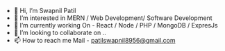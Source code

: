 - 👋 Hi, I’m Swapnil Patil
- 👀 I’m interested in MERN / Web Development/ Software Development
- 🌱 I’m currently working On - React / Node / PHP / MongoDB / ExpresJs
- 💞️ I’m looking to collaborate on ..
- 📫 How to reach me Mail -  patilswapnil8956@gmail.com

<!---
issc-Swapnil/issc-Swapnil is a ✨ special ✨ repository because its `README.md` (this file) appears on your GitHub profile.
You can click the Preview link to take a look at your changes.
--->
